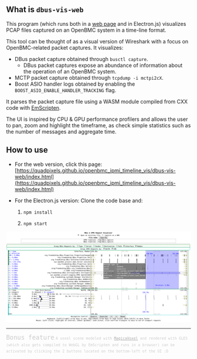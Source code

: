 ## What is `dbus-vis-web`

This program (which runs both in a [web page](https://quadpixels.github.io/openbmc_ipmi_timeline_vis/dbus-vis-web/index.html) and in Electron.js) visualizes PCAP files captured on an OpenBMC system in a time-line format.

This tool can be thought of as a visual version of Wireshark with a focus on OpenBMC-related packet captures. It visualizes:
- DBus packet capture obtained through `busctl capture`.
  - DBus packet captures expose an abundance of information about the operation of an OpenBMC system.
- MCTP packet capture obtained through `tcpdump -i mctpi2cX`.
- Boost ASIO handler logs obtained by enabling the `BOOST_ASIO_ENABLE_HANDLER_TRACKING` flag.

It parses the packet capture file using a WASM module compiled from CXX code with [EmScripten](https://emscripten.org/).

The UI is inspired by CPU & GPU performance profilers and allows the user to pan, zoom and highlight the timeframe, as check simple statistics such as the number of messages and aggregate time.

## How to use

* For the web version, click this page: [https://quadpixels.github.io/openbmc_ipmi_timeline_vis/dbus-vis-web/index.html](https://quadpixels.github.io/openbmc_ipmi_timeline_vis/dbus-vis-web/index.html)

* For the Electron.js version:
  Clone the code base and:

  1. `npm install`

  2. `npm start`

![Image](./scrnshot.png)

<hr/>

<span style="font-size:1.2em; color:#ccc; font-family:monospace">Bonus feature</span>
<span style="font-size:0.7em; color:#ccc; font-family:monospace">
A voxel scene modeled with <a href="https://ephtracy.github.io" style="color:#aaa">MagicaVoxel</a> and rendered with GLES (which also gets compiled to WebGL by EmScripten and runs in a browser) can be activated by clicking the 2 buttons located on the bottom-left of the UI :D
</span>